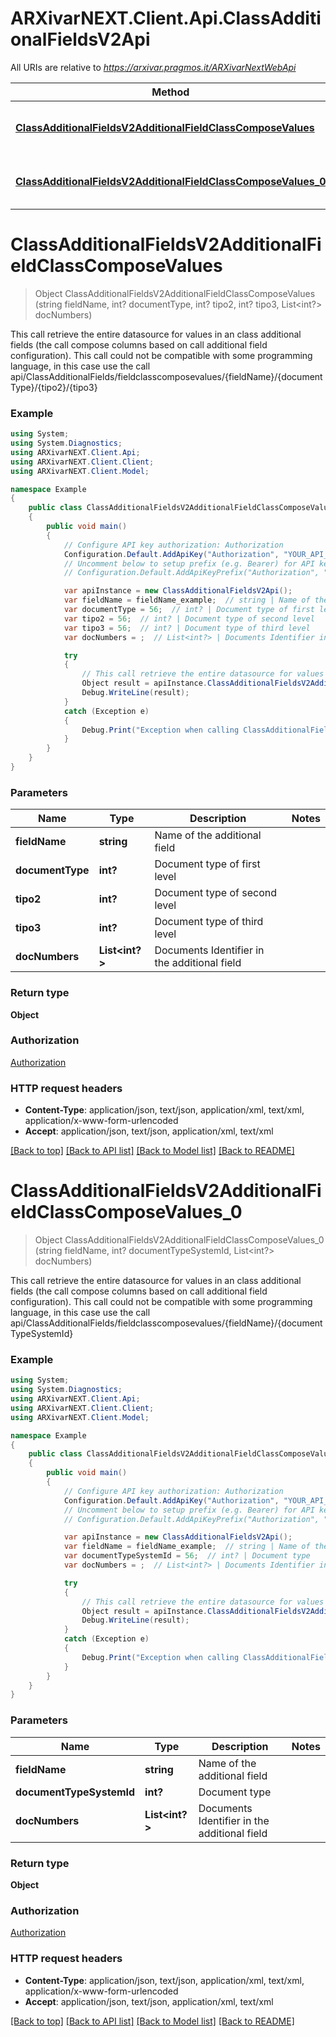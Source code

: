 # ARXivarNEXT.Client.Api.ClassAdditionalFieldsV2Api

All URIs are relative to *https://arxivar.pragmos.it/ARXivarNextWebApi*

Method | HTTP request | Description
------------- | ------------- | -------------
[**ClassAdditionalFieldsV2AdditionalFieldClassComposeValues**](ClassAdditionalFieldsV2Api.md#classadditionalfieldsv2additionalfieldclasscomposevalues) | **POST** /api/v2/ClassAdditionalFields/fieldclasscomposevalues/{fieldName}/{documentType}/{tipo2}/{tipo3} | This call retrieve the entire datasource for values in an class additional fields (the call compose columns based on call additional field configuration).  This call could not be compatible with some programming language, in this case use the call api/ClassAdditionalFields/fieldclasscomposevalues/{fieldName}/{documentType}/{tipo2}/{tipo3}
[**ClassAdditionalFieldsV2AdditionalFieldClassComposeValues_0**](ClassAdditionalFieldsV2Api.md#classadditionalfieldsv2additionalfieldclasscomposevalues_0) | **POST** /api/v2/ClassAdditionalFields/fieldclasscomposevalues/{fieldName}/{documentTypeSystemId} | This call retrieve the entire datasource for values in an class additional fields (the call compose columns based on call additional field configuration).  This call could not be compatible with some programming language, in this case use the call api/ClassAdditionalFields/fieldclasscomposevalues/{fieldName}/{documentTypeSystemId}


<a name="classadditionalfieldsv2additionalfieldclasscomposevalues"></a>
# **ClassAdditionalFieldsV2AdditionalFieldClassComposeValues**
> Object ClassAdditionalFieldsV2AdditionalFieldClassComposeValues (string fieldName, int? documentType, int? tipo2, int? tipo3, List<int?> docNumbers)

This call retrieve the entire datasource for values in an class additional fields (the call compose columns based on call additional field configuration).  This call could not be compatible with some programming language, in this case use the call api/ClassAdditionalFields/fieldclasscomposevalues/{fieldName}/{documentType}/{tipo2}/{tipo3}

### Example
```csharp
using System;
using System.Diagnostics;
using ARXivarNEXT.Client.Api;
using ARXivarNEXT.Client.Client;
using ARXivarNEXT.Client.Model;

namespace Example
{
    public class ClassAdditionalFieldsV2AdditionalFieldClassComposeValuesExample
    {
        public void main()
        {
            // Configure API key authorization: Authorization
            Configuration.Default.AddApiKey("Authorization", "YOUR_API_KEY");
            // Uncomment below to setup prefix (e.g. Bearer) for API key, if needed
            // Configuration.Default.AddApiKeyPrefix("Authorization", "Bearer");

            var apiInstance = new ClassAdditionalFieldsV2Api();
            var fieldName = fieldName_example;  // string | Name of the additional field
            var documentType = 56;  // int? | Document type of first level
            var tipo2 = 56;  // int? | Document type of second level
            var tipo3 = 56;  // int? | Document type of third level
            var docNumbers = ;  // List<int?> | Documents Identifier in the additional field

            try
            {
                // This call retrieve the entire datasource for values in an class additional fields (the call compose columns based on call additional field configuration).  This call could not be compatible with some programming language, in this case use the call api/ClassAdditionalFields/fieldclasscomposevalues/{fieldName}/{documentType}/{tipo2}/{tipo3}
                Object result = apiInstance.ClassAdditionalFieldsV2AdditionalFieldClassComposeValues(fieldName, documentType, tipo2, tipo3, docNumbers);
                Debug.WriteLine(result);
            }
            catch (Exception e)
            {
                Debug.Print("Exception when calling ClassAdditionalFieldsV2Api.ClassAdditionalFieldsV2AdditionalFieldClassComposeValues: " + e.Message );
            }
        }
    }
}
```

### Parameters

Name | Type | Description  | Notes
------------- | ------------- | ------------- | -------------
 **fieldName** | **string**| Name of the additional field | 
 **documentType** | **int?**| Document type of first level | 
 **tipo2** | **int?**| Document type of second level | 
 **tipo3** | **int?**| Document type of third level | 
 **docNumbers** | **List&lt;int?&gt;**| Documents Identifier in the additional field | 

### Return type

**Object**

### Authorization

[Authorization](../README.md#Authorization)

### HTTP request headers

 - **Content-Type**: application/json, text/json, application/xml, text/xml, application/x-www-form-urlencoded
 - **Accept**: application/json, text/json, application/xml, text/xml

[[Back to top]](#) [[Back to API list]](../README.md#documentation-for-api-endpoints) [[Back to Model list]](../README.md#documentation-for-models) [[Back to README]](../README.md)

<a name="classadditionalfieldsv2additionalfieldclasscomposevalues_0"></a>
# **ClassAdditionalFieldsV2AdditionalFieldClassComposeValues_0**
> Object ClassAdditionalFieldsV2AdditionalFieldClassComposeValues_0 (string fieldName, int? documentTypeSystemId, List<int?> docNumbers)

This call retrieve the entire datasource for values in an class additional fields (the call compose columns based on call additional field configuration).  This call could not be compatible with some programming language, in this case use the call api/ClassAdditionalFields/fieldclasscomposevalues/{fieldName}/{documentTypeSystemId}

### Example
```csharp
using System;
using System.Diagnostics;
using ARXivarNEXT.Client.Api;
using ARXivarNEXT.Client.Client;
using ARXivarNEXT.Client.Model;

namespace Example
{
    public class ClassAdditionalFieldsV2AdditionalFieldClassComposeValues_0Example
    {
        public void main()
        {
            // Configure API key authorization: Authorization
            Configuration.Default.AddApiKey("Authorization", "YOUR_API_KEY");
            // Uncomment below to setup prefix (e.g. Bearer) for API key, if needed
            // Configuration.Default.AddApiKeyPrefix("Authorization", "Bearer");

            var apiInstance = new ClassAdditionalFieldsV2Api();
            var fieldName = fieldName_example;  // string | Name of the additional field
            var documentTypeSystemId = 56;  // int? | Document type
            var docNumbers = ;  // List<int?> | Documents Identifier in the additional field

            try
            {
                // This call retrieve the entire datasource for values in an class additional fields (the call compose columns based on call additional field configuration).  This call could not be compatible with some programming language, in this case use the call api/ClassAdditionalFields/fieldclasscomposevalues/{fieldName}/{documentTypeSystemId}
                Object result = apiInstance.ClassAdditionalFieldsV2AdditionalFieldClassComposeValues_0(fieldName, documentTypeSystemId, docNumbers);
                Debug.WriteLine(result);
            }
            catch (Exception e)
            {
                Debug.Print("Exception when calling ClassAdditionalFieldsV2Api.ClassAdditionalFieldsV2AdditionalFieldClassComposeValues_0: " + e.Message );
            }
        }
    }
}
```

### Parameters

Name | Type | Description  | Notes
------------- | ------------- | ------------- | -------------
 **fieldName** | **string**| Name of the additional field | 
 **documentTypeSystemId** | **int?**| Document type | 
 **docNumbers** | **List&lt;int?&gt;**| Documents Identifier in the additional field | 

### Return type

**Object**

### Authorization

[Authorization](../README.md#Authorization)

### HTTP request headers

 - **Content-Type**: application/json, text/json, application/xml, text/xml, application/x-www-form-urlencoded
 - **Accept**: application/json, text/json, application/xml, text/xml

[[Back to top]](#) [[Back to API list]](../README.md#documentation-for-api-endpoints) [[Back to Model list]](../README.md#documentation-for-models) [[Back to README]](../README.md)

